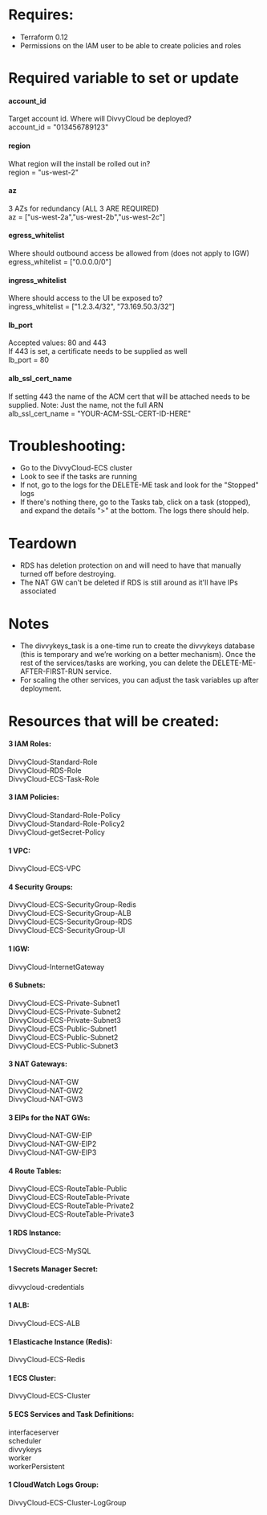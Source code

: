 # Requires:
- Terraform 0.12
- Permissions on the IAM user to be able to create policies and roles

# Required variable to set or update

#### account_id
Target account id. Where will DivvyCloud be deployed?  
account_id = "013456789123"  

#### region
What region will the install be rolled out in?  
region = "us-west-2"  
  
#### az
3 AZs for redundancy (ALL 3 ARE REQUIRED)  
az = ["us-west-2a","us-west-2b","us-west-2c"]  

#### egress_whitelist
Where should outbound access be allowed from (does not apply to IGW)  
egress_whitelist = ["0.0.0.0/0"]  

#### ingress_whitelist
Where should access to the UI be exposed to?  
ingress_whitelist = ["1.2.3.4/32", "73.169.50.3/32"]  

#### lb_port
Accepted values: 80 and 443  
If 443 is set, a certificate needs to be supplied as well  
lb_port = 80

#### alb_ssl_cert_name
If setting 443 the name of the ACM cert that will be attached needs to be supplied. Note: Just the name, not the full ARN  
alb_ssl_cert_name = "YOUR-ACM-SSL-CERT-ID-HERE"  


# Troubleshooting:
- Go to the DivvyCloud-ECS cluster  
- Look to see if the tasks are running  
- If not, go to the logs for the DELETE-ME task and look for the "Stopped" logs  
- If there's nothing there, go to the Tasks tab, click on a task (stopped), and expand the details ">" at the bottom. The logs there should help.  

# Teardown
- RDS has deletion protection on and will need to have that manually turned off before destroying. 
- The NAT GW can't be deleted if RDS is still around as it'll have IPs associated  


# Notes
 - The divvykeys_task is a one-time run to create the divvykeys database (this is temporary and we’re working on a better mechanism). Once the rest of the services/tasks are working, you can delete the DELETE-ME-AFTER-FIRST-RUN service.  
 - For scaling the other services, you can adjust the task variables up after deployment.  
 

 # Resources that will be created:
#### 3 IAM Roles:
DivvyCloud-Standard-Role  
DivvyCloud-RDS-Role   
DivvyCloud-ECS-Task-Role  

#### 3 IAM Policies:
DivvyCloud-Standard-Role-Policy    
DivvyCloud-Standard-Role-Policy2   
DivvyCloud-getSecret-Policy  

#### 1 VPC:
DivvyCloud-ECS-VPC  

#### 4 Security Groups:
DivvyCloud-ECS-SecurityGroup-Redis     
DivvyCloud-ECS-SecurityGroup-ALB  
DivvyCloud-ECS-SecurityGroup-RDS  
DivvyCloud-ECS-SecurityGroup-UI  

#### 1 IGW:
DivvyCloud-InternetGateway   

#### 6 Subnets:
DivvyCloud-ECS-Private-Subnet1    
DivvyCloud-ECS-Private-Subnet2  
DivvyCloud-ECS-Private-Subnet3  
DivvyCloud-ECS-Public-Subnet1  
DivvyCloud-ECS-Public-Subnet2  
DivvyCloud-ECS-Public-Subnet3  

#### 3 NAT Gateways:
DivvyCloud-NAT-GW  
DivvyCloud-NAT-GW2  
DivvyCloud-NAT-GW3  

#### 3 EIPs for the NAT GWs:
DivvyCloud-NAT-GW-EIP  
DivvyCloud-NAT-GW-EIP2  
DivvyCloud-NAT-GW-EIP3  

#### 4 Route Tables:
DivvyCloud-ECS-RouteTable-Public   
DivvyCloud-ECS-RouteTable-Private  
DivvyCloud-ECS-RouteTable-Private2  
DivvyCloud-ECS-RouteTable-Private3  

#### 1 RDS Instance:
DivvyCloud-ECS-MySQL   

#### 1 Secrets Manager Secret:
divvycloud-credentials   

#### 1 ALB:
DivvyCloud-ECS-ALB   

#### 1 Elasticache Instance (Redis):
DivvyCloud-ECS-Redis  

#### 1 ECS Cluster:
DivvyCloud-ECS-Cluster   

#### 5 ECS Services and Task Definitions:
interfaceserver   
scheduler  
divvykeys  
worker  
workerPersistent  

#### 1 CloudWatch Logs Group:
DivvyCloud-ECS-Cluster-LogGroup   